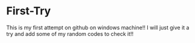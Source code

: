 # First-Try
This is my first attempt on github on windows machine!!
I will just give it a try and add some of my random codes to check it!!
